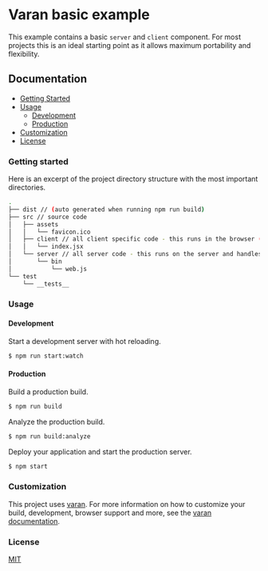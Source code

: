 # Varan basic example

This example contains a basic `server` and `client` component.
For most projects this is an ideal starting point as it allows maximum portability and flexibility.

## Documentation

- [Getting Started](#getting-started)
- [Usage](#usage)
  - [Development](#usage-development)
  - [Production](#usage-production)
- [Customization](#customization)
- [License](#license)

<a id="getting-started"></a>

### Getting started

Here is an excerpt of the project directory structure with the most important directories.

```bash
.
├── dist // (auto generated when running npm run build)
├── src // source code
│   ├── assets
│   │   └── favicon.ico
│   ├── client // all client specific code - this runs in the browser (and during server side rendering)
│   │   └── index.jsx
│   └── server // all server code - this runs on the server and handles serving the client directory
│       └── bin
│           └── web.js
└── test
    └── __tests__
```

<a id="usage"></a>

### Usage

<a id="usage-development"></a>

#### Development

Start a development server with hot reloading.

```bash
$ npm run start:watch
```

<a id="usage-production"></a>

#### Production

Build a production build.

```bash
$ npm run build
```

Analyze the production build.

```bash
$ npm run build:analyze
```

Deploy your application and start the production server.

```bash
$ npm start
```

<a id="customization"></a>

### Customization

This project uses [varan][varan-url].
For more information on how to customize your build, development, browser support and more, see the [varan documentation][varan-url].

<a id="license"></a>

### License

[MIT](LICENSE.md)

[varan-url]: https://github.com/ersims/varan
